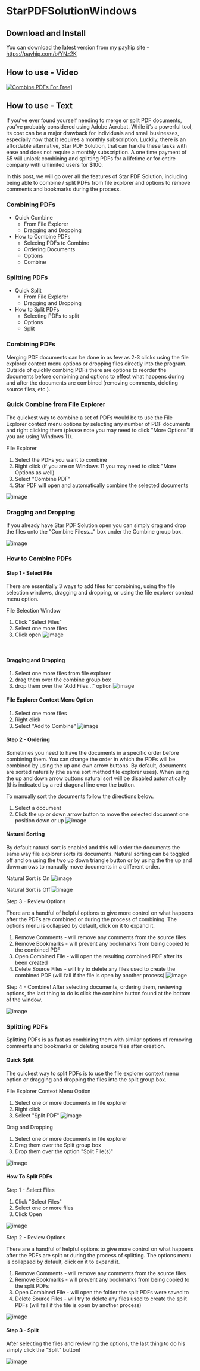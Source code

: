 # StarPDFSolutionWindows

## Download and Install

You can download the latest version from my payhip site - https://payhip.com/b/YNz2K

## How to use - Video

[![Combine PDFs For Free](https://img.youtube.com/vi/gLtjTUwCHMA&t/0.jpg)]([https://www.youtube.com/watch?v=gLtjTUwCHMA&t])]

## How to use - Text

If you’ve ever found yourself needing to merge or split PDF documents, you’ve probably considered using Adobe Acrobat. While it’s a powerful tool, its cost can be a major drawback for individuals and small businesses, especially now that it requires a monthly subscription. Luckily, there is an affordable alternative, Star PDF Solution, that can handle these tasks with ease and does not require a monthly subscription. A one time payment of $5 will unlock combining and splitting PDFs for a lifetime or for entire company with unlimited users for $100.


In this post, we will go over all the features of Star PDF Solution, including being able to combine / split PDFs from file explorer and options to remove comments and bookmarks during the process.


### Combining PDFs
- Quick Combine
  - From File Explorer
  - Dragging and Dropping
- How to Combine PDFs
  -   Selecing PDFs to Combine
  -   Ordering Documents
  -   Options
  -   Combine

### Splitting PDFs
- Quick Split
  - From File Explorer
  - Dragging and Dropping
- How to Split PDFs
  - Selecting PDFs to split
  - Options
  - Split

### Combining PDFs
Merging PDF documents can be done in as few as 2-3 clicks using the file explorer context menu options or dropping files directly into the program. Outside of quickly combing PDFs there are options to reorder the documents before combining and options to effect what happens during and after the documents are combined (removing comments, deleting source files, etc.).

### Quick Combine from File Explorer
The quickest way to combine a set of PDFs would be to use the File Explorer context menu options by selecting any number of PDF documents and right clicking them (please note you may need to click "More Options" if you are using Windows 11).

File Explorer
1.	Select the PDFs you want to combine
2.	Right click (if you are on Windows 11 you may need to click "More Options as well)
3.	Select "Combine PDF"
4.	Star PDF will open and automatically combine the selected documents

![image](https://github.com/user-attachments/assets/a82dbd93-c9dc-4122-b470-f3b3b735cabb)

### Dragging and Dropping

If you already have Star PDF Solution open you can simply drag and drop the files onto the "Combine Filess..." box under the Combine group box.

![image](https://github.com/user-attachments/assets/bb8016dc-0fad-41cf-9095-7163a9e87d94)

### How to Combine PDFs


#### Step 1 - Select File
There are essentially 3 ways to add files for combining, using the file selection windows, dragging and dropping, or using the file explorer context menu option.

File Selection Window
1. Click "Select Files"
2. Select one more files
3. Click open
![image](https://github.com/user-attachments/assets/8b00367e-d88e-4ca0-b3f3-b4642a5394d9)

﻿﻿


#### Dragging and Dropping

1. Select one more files from file explorer
2. drag them over the combine group box
3. drop them over the "Add Files..." option
﻿﻿![image](https://github.com/user-attachments/assets/749c8bc3-08e7-431b-8624-ec638aa3e42c)

#### File Explorer Context Menu Option

1. Select one more files
2. Right click
3. Select "Add to Combine"
![image](https://github.com/user-attachments/assets/1341d757-ab5e-41e5-8a76-e887a234f194)

#### Step 2 - Ordering
Sometimes you need to have the documents in a specific order before combining them. You can change the order in which the PDFs will be combined by using the up and own arrow buttons. By default, documents are sorted naturally (the same sort method file explorer uses). When using the up and down arrow buttons natural sort will be disabled automatically (this indicated by a red diagonal line over the button.

To manually sort the documents follow the directions below.

1. Select a document
2. Click the up or down arrow button to move the selected document one position down or up
![image](https://github.com/user-attachments/assets/6723ca4e-a82d-44a8-a001-e3929961266c)

#### Natural Sorting
By default natural sort is enabled and this will order the documents the same way file explorer sorts its documents. Natural sorting can be toggled off and on using the two up down triangle button or by using the the up and down arrows to manually move documents in a different order.

Natural Sort is On
![image](https://github.com/user-attachments/assets/a77330f4-6ea0-4656-995c-a52e82e92fd5)

Natural Sort is Off
![image](https://github.com/user-attachments/assets/a4d95cf1-e963-4122-b23f-0205677b205b)


Step 3 - Review Options


There are a handful of helpful options to give more control on what happens after the PDFs are combined or during the process of combining. The options menu is collapsed by default, click on it to expand it.

1. Remove Comments - will remove any comments from the source files
2. Remove Bookmarks - will prevent any bookmarks from being copied to the combined PDF
3. Open Combined File - will open the resulting combined PDF after its been created
4. Delete Source Files - will try to delete any files used to create the combined PDF (will fail if the file is open by another process)
![image](https://github.com/user-attachments/assets/5a477355-f143-4d16-94c7-c910636490a6)

﻿﻿Step 4 - Combine!
After selecting documents, ordering them, reviewing options, the last thing to do is click the combine button found at the bottom of the window.

﻿﻿![image](https://github.com/user-attachments/assets/11abb39f-fdb8-4557-ab64-51f2300694f6)

### Splitting PDFs
Splitting PDFs is as fast as combining them with similar options of removing comments and bookmarks or deleting source files after creation.

#### Quick Split
The quickest way to split PDFs is to use the file explorer context menu option or dragging and dropping the files into the split group box.

File Explorer Context Menu Option

1. Select one or more documents in file explorer
2. Right click
3. Select "Split PDF"
![image](https://github.com/user-attachments/assets/c08b96ee-478d-4bb0-8fa6-e5e0b0b5685b)

Drag and Dropping

1. Select one or more documents in file explorer
2. Drag them over the Split group box
3. Drop them over the option "Split File(s)"

![image](https://github.com/user-attachments/assets/7aaf660d-7c80-451b-bf02-2ad110a1d1ae)

#### How To Split PDFs

Step 1 - Select Files

1. Click "Select Files"
2. Select one or more files
3. Click Open

﻿﻿![image](https://github.com/user-attachments/assets/697e3516-1622-464b-9849-e161e8b0e868)



Step 2 - Review Options


There are a handful of helpful options to give more control on what happens after the PDFs are split or during the process of splitting. The options menu is collapsed by default, click on it to expand it.

1. Remove Comments - will remove any comments from the source files
2. Remove Bookmarks - will prevent any bookmarks from being copied to the split PDFs
3. Open Combined File - will open the folder the split PDFs were saved to
4. Delete Source Files - will try to delete any files used to create the split PDFs (will fail if the file is open by another process)

﻿﻿![image](https://github.com/user-attachments/assets/a6612f16-f9f7-45df-a5f7-9489107f98ef)

#### Step 3 - Split
After selecting the files and reviewing the options, the last thing to do his simply click the "Split" button!

![image](https://github.com/user-attachments/assets/88f3340f-5a85-4e2b-9418-2592639384bb)

